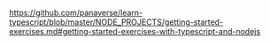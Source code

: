 https://github.com/panaverse/learn-typescript/blob/master/NODE_PROJECTS/getting-started-exercises.md#getting-started-exercises-with-typescript-and-nodejs

